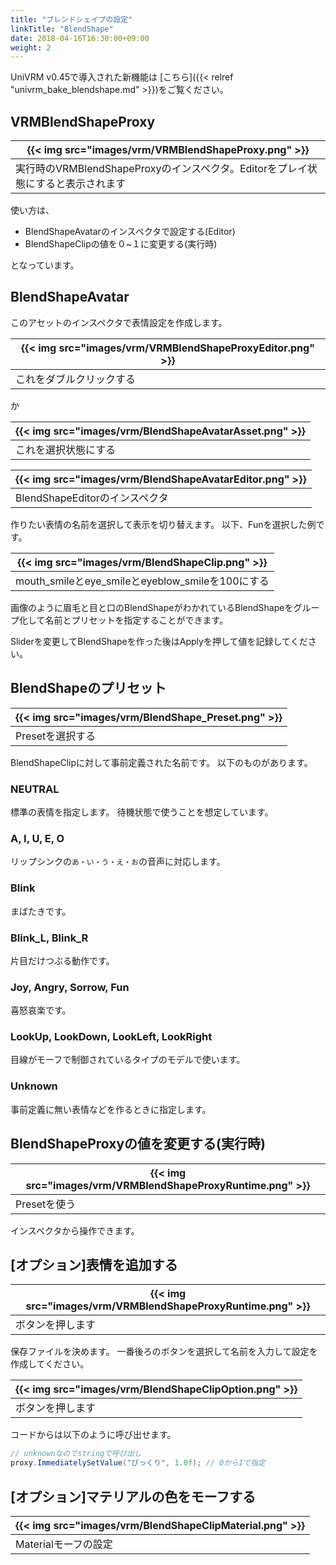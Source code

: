 ```yaml
---
title: "ブレンドシェイプの設定"
linkTitle: "BlendShape"
date: 2018-04-16T16:30:00+09:00
weight: 2
---
```


UniVRM v0.45で導入された新機能は
[こちら]({{< relref "univrm_bake_blendshape.md" >}})をご覧ください。

## VRMBlendShapeProxy

|{{< img src="images/vrm/VRMBlendShapeProxy.png" >}}|
|-----|
|実行時のVRMBlendShapeProxyのインスペクタ。Editorをプレイ状態にすると表示されます|

使い方は、

* BlendShapeAvatarのインスペクタで設定する(Editor)
* BlendShapeClipの値を０~１に変更する(実行時)

となっています。

## BlendShapeAvatar

このアセットのインスペクタで表情設定を作成します。

|{{< img src="images/vrm/VRMBlendShapeProxyEditor.png" >}}|
|-----|
|これをダブルクリックする|

か

|{{< img src="images/vrm/BlendShapeAvatarAsset.png" >}}|
|-----|
|これを選択状態にする|

|{{< img src="images/vrm/BlendShapeAvatarEditor.png" >}}|
|-----|
|BlendShapeEditorのインスペクタ|

作りたい表情の名前を選択して表示を切り替えます。
以下、Funを選択した例です。

|{{< img src="images/vrm/BlendShapeClip.png" >}}|
|-----|
|mouth_smileとeye_smileとeyeblow_smileを100にする|

画像のように眉毛と目と口のBlendShapeがわかれているBlendShapeをグループ化して名前とプリセットを指定することができます。

Sliderを変更してBlendShapeを作った後はApplyを押して値を記録してください。

## BlendShapeのプリセット

|{{< img src="images/vrm/BlendShape_Preset.png" >}}|
|-----|
|Presetを選択する|

BlendShapeClipに対して事前定義された名前です。
以下のものがあります。

### NEUTRAL
標準の表情を指定します。
待機状態で使うことを想定しています。

### A, I, U, E, O
リップシンクの``あ・い・う・え・お``の音声に対応します。

### Blink
まばたきです。

### Blink_L, Blink_R
片目だけつぶる動作です。

### Joy, Angry, Sorrow, Fun
喜怒哀楽です。

### LookUp, LookDown, LookLeft, LookRight
目線がモーフで制御されているタイプのモデルで使います。

### Unknown
事前定義に無い表情などを作るときに指定します。

## BlendShapeProxyの値を変更する(実行時)

|{{< img src="images/vrm/VRMBlendShapeProxyRuntime.png" >}}|
|-----|
|Presetを使う|

インスペクタから操作できます。


## [オプション]表情を追加する

|{{< img src="images/vrm/VRMBlendShapeProxyRuntime.png" >}}|
|-----|
|ボタンを押します|

保存ファイルを決めます。
一番後ろのボタンを選択して名前を入力して設定を作成してください。

|{{< img src="images/vrm/BlendShapeClipOption.png" >}}|
|-----|
|ボタンを押します|

コードからは以下のように呼び出せます。

```cs
// unknownなのでstringで呼び出し
proxy.ImmediatelySetValue("びっくり", 1.0f); // 0から1で指定
```

## [オプション]マテリアルの色をモーフする

|{{< img src="images/vrm/BlendShapeClipMaterial.png" >}}|
|-----|
|Materialモーフの設定|
